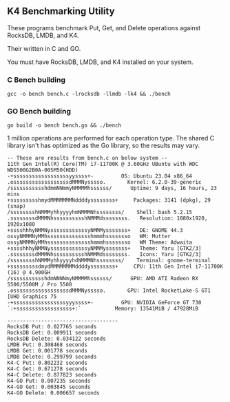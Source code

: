 ## K4 Benchmarking Utility
These programs benchmark Put, Get, and Delete operations against RocksDB, LMDB, and K4.

Their written in C and GO.

You must have RocksDB, LMDB, and K4 installed on your system.


### C Bench building
```
gcc -o bench bench.c -lrocksdb -llmdb -lk4 && ./bench
```

### GO Bench building
```
go build -o bench bench.go && ./bench
```

1 million operations are performed for each operation type.
The shared C library isn't has optimized as the Go library, so the results may vary.
```
-- These are results from bench.c on below system --
11th Gen Intel(R) Core(TM) i7-11700K @ 3.60GHz UBuntu with WDC WDS500G2B0A-00SM50(HDD)
-+ssssssssssssssssssyyssss+-         OS: Ubuntu 23.04 x86_64
.ossssssssssssssssssdMMMNysssso.       Kernel: 6.2.0-39-generic
/ssssssssssshdmmNNmmyNMMMMhssssss/      Uptime: 9 days, 16 hours, 23 mins
+ssssssssshmydMMMMMMMNddddyssssssss+     Packages: 3141 (dpkg), 29 (snap)
/sssssssshNMMMyhhyyyyhmNMMMNhssssssss/    Shell: bash 5.2.15
.ssssssssdMMMNhsssssssssshNMMMdssssssss.   Resolution: 1080x1920, 1920x1080
+sssshhhyNMMNyssssssssssssyNMMMysssssss+   DE: GNOME 44.3
ossyNMMMNyMMhsssssssssssssshmmmhssssssso   WM: Mutter
ossyNMMMNyMMhsssssssssssssshmmmhssssssso   WM Theme: Adwaita
+sssshhhyNMMNyssssssssssssyNMMMysssssss+   Theme: Yaru [GTK2/3]
.ssssssssdMMMNhsssssssssshNMMMdssssssss.   Icons: Yaru [GTK2/3]
/sssssssshNMMMyhhyyyyhdNMMMNhssssssss/    Terminal: gnome-terminal
+sssssssssdmydMMMMMMMMddddyssssssss+     CPU: 11th Gen Intel i7-11700K (16) @ 4.900GH
/ssssssssssshdmNNNNmyNMMMMhssssss/      GPU: AMD ATI Radeon RX 5500/5500M / Pro 5500
.ossssssssssssssssssdMMMNysssso.       GPU: Intel RocketLake-S GT1 [UHD Graphics 75
-+sssssssssssssssssyyyssss+-         GPU: NVIDIA GeForce GT 730
`:+ssssssssssssssssss+:`           Memory: 13541MiB / 47928MiB

------------------------------------
RocksDB Put: 0.027765 seconds
RocksDB Get: 0.009911 seconds
RocksDB Delete: 0.034122 seconds
LMDB Put: 0.308468 seconds
LMDB Get: 0.001778 seconds
LMDB Delete: 0.299799 seconds
K4-C Put: 0.802232 seconds
K4-C Get: 0.671278 seconds
K4-C Delete: 0.877823 seconds
K4-GO Put: 0.007235 seconds
K4-GO Get: 0.003845 seconds
K4-GO Delete: 0.006657 seconds
```